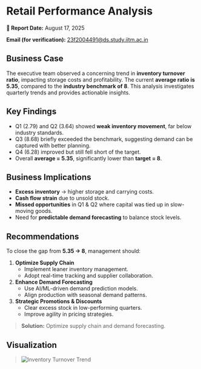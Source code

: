 # Retail Performance Analysis

**📅 Report Date:** August 17, 2025 

**Email (for verification):** 23f2004491@ds.study.iitm.ac.in  

## Business Case
The executive team observed a concerning trend in **inventory turnover ratio**, impacting storage costs and profitability. The current **average ratio is 5.35**, compared to the **industry benchmark of 8**. This analysis investigates quarterly trends and provides actionable insights.

## Key Findings
- Q1 (2.79) and Q2 (3.64) showed **weak inventory movement**, far below industry standards.
- Q3 (8.68) briefly exceeded the benchmark, suggesting demand can be captured with better planning.
- Q4 (6.28) improved but still fell short of the target.
- Overall **average = 5.35**, significantly lower than **target = 8**.

## Business Implications
- **Excess inventory** → higher storage and carrying costs.
- **Cash flow strain** due to unsold stock.
- **Missed opportunities** in Q1 & Q2 where capital was tied up in slow-moving goods.
- Need for **predictable demand forecasting** to balance stock levels.

## Recommendations
To close the gap from **5.35 → 8**, management should:
1. **Optimize Supply Chain**  
   - Implement leaner inventory management.  
   - Adopt real-time tracking and supplier collaboration.  
2. **Enhance Demand Forecasting**  
   - Use AI/ML-driven demand prediction models.  
   - Align production with seasonal demand patterns.  
3. **Strategic Promotions & Discounts**  
   - Clear excess stock in low-performing quarters.  
   - Improve agility in pricing strategies.  

> **Solution:** Optimize supply chain and demand forecasting.

## Visualization
> ![Inventory Turnover Trend](inventory_turnover.png)






